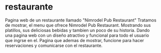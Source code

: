 # restaurante
Pagina web de un restaurante llamado "Nimrodel Pub Restaurant"
Tratamos de mostrar, el menu que ofrece Nimrodel Pub Restaurant. Mostrando sus platillos, sus deliciosas bebidas y tambien un poco de su historia.
Dando una pagina web con un diseño atractivo y funcional para todo el usuario que ingrse en el. 
Pagina que ademas de mostrar, funcione para hacer reservaciones y comunicarse con el restaurante.

